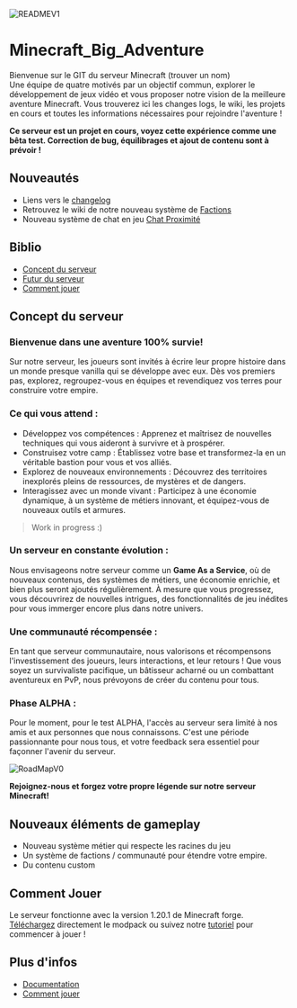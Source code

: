 
![READMEV1](https://github.com/NathanDestrez/Minecraft_Big_Aventure/assets/113355529/1b7c8df6-b28b-417b-82eb-3cf3732948eb)

# Minecraft_Big_Adventure
Bienvenue sur le GIT du serveur Minecraft (trouver un nom)<br >
Une équipe de quatre motivés par un objectif commun, explorer le développement de jeux vidéo et vous proposer notre vision de la meilleure aventure Minecraft.  Vous trouverez ici les changes logs, le wiki, les projets en cours et toutes les informations nécessaires pour rejoindre l'aventure ! <br >

**Ce serveur est un projet en cours, voyez cette expérience comme une bêta test. Correction de bug, équilibrages et ajout de contenu sont à prévoir !** <br >

## Nouveautés 
- Liens vers le [changelog](Changelog)<br >
- Retrouvez le wiki de notre nouveau système de [Factions](https://github.com/McBigProject/Minecraft_Big_Adventure/tree/0bfd2e33a8604d40f2d84d42c21536a615c03b90/Documentation/Factions) <br >
- Nouveau système de chat en jeu [Chat Proximité](https://github.com/McBigProject/Minecraft_Big_Adventure/blob/7ba50aa578eca3ef8a34d3b702abb64e638a14ea/Documentation/Chat%20en%20Jeu/README.md)<br >

## Biblio 
- [Concept du serveur](#concept-du-serveur)
- [Futur du serveur](#nouveaux-éléments-de-gameplay)
- [Comment jouer](#comment-jouer)

## Concept du serveur

### Bienvenue dans une aventure 100% survie!

Sur notre serveur, les joueurs sont invités à écrire leur propre histoire dans un monde presque vanilla qui se développe avec eux. Dès vos premiers pas, explorez, regroupez-vous en équipes et revendiquez vos terres pour construire votre empire.

### Ce qui vous attend :

- Développez vos compétences : Apprenez et maîtrisez de nouvelles techniques qui vous aideront à survivre et à prospérer.
- Construisez votre camp : Établissez votre base et transformez-la en un véritable bastion pour vous et vos alliés.
- Explorez de nouveaux environnements : Découvrez des territoires inexplorés pleins de ressources, de mystères et de dangers.
- Interagissez avec un monde vivant : Participez à une économie dynamique, à un système de métiers innovant, et équipez-vous de nouveaux outils et armures.
> Work in progress :) 

### Un serveur en constante évolution :

Nous envisageons notre serveur comme un **Game As a Service**, où de nouveaux contenus, des systèmes de métiers, une économie enrichie, et bien plus seront ajoutés régulièrement. À mesure que vous progressez, vous découvrirez de nouvelles intrigues, des fonctionnalités de jeu inédites pour vous immerger encore plus dans notre univers.

### Une communauté récompensée :

En tant que serveur communautaire, nous valorisons et récompensons l'investissement des joueurs, leurs interactions, et leur retours ! Que vous soyez un survivaliste pacifique, un bâtisseur acharné ou un combattant aventureux en PvP, nous prévoyons de créer du contenu pour tous.

### Phase ALPHA :

Pour le moment, pour le test ALPHA, l'accès au serveur sera limité à nos amis et aux personnes que nous connaissons. C'est une période passionnante pour nous tous, et votre feedback sera essentiel pour façonner l'avenir du serveur. <br >

![RoadMapV0](https://github.com/McBigProject/Minecraft_Big_Adventure/assets/113355529/860899c0-53fd-43e9-bf46-50533d1cb686) <br >


**Rejoignez-nous et forgez votre propre légende sur notre serveur Minecraft!**

## Nouveaux éléments de gameplay
- Nouveau système métier qui respecte les racines du jeu 
- Un système de factions / communauté pour étendre votre empire.
- Du contenu custom

## Comment Jouer
Le serveur fonctionne avec la version 1.20.1 de Minecraft forge. <br >
[Téléchargez](Server) directement le modpack ou suivez notre [tutoriel](https://github.com/McBigProject/Minecraft_Big_Adventure/blob/main/Documentation/Comment%20jouer) pour commencer à jouer ! <br >

## Plus d'infos
- [Documentation](https://github.com/McBigProject/Minecraft_Big_Adventure/tree/main/Documentation)
- [Comment jouer](https://github.com/McBigProject/Minecraft_Big_Adventure/blob/main/Documentation/Comment%20jouer)
